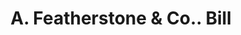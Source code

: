 ---
doi: 10.7916/D8N31813
date_other: '1899'
date_other_textual: '1899'
form: printed ephemera
genre:
- Invoices
name:
- A. Featherstone & Co.
object_in_context_url: https://biggert.cul.columbia.edu/items/view/ave_biggert_00934
subject_hierarchical_geographic:
- New York, New York, United States
subject_name:
- A. Featherstone & Co.
title: A. Featherstone & Co.. Bill
sort_title: A. Featherstone & Co.. Bill
call_number: ave_biggert_00934
coordinates:
- 40.71277777777778,-74.00583333333333
pid: ave_biggert_00934
identifiers: ave_biggert_00934
thumbnail: https://derivativo-3.library.columbia.edu/iiif/2/ldpd:344439/full/!256,256/0/native.jpg
permalink: /biggert/ave_biggert_00934/
layout: iiif-image-page
---
